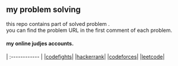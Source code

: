 ## my problem solving
this repo contains part of solved problem  .<br />
you can find the problem URL in the first comment of each problem. <br />

#### my online judjes accounts.

| :------------ |
|[codefights](https://codefights.com/profile/hussam)|
|[hackerrank](https://www.hackerrank.com/_Hussam_)|
|[codeforces](http://codeforces.com/profile/_Hussam_)|
|[leetcode](https://leetcode.com/hossam4/)|
